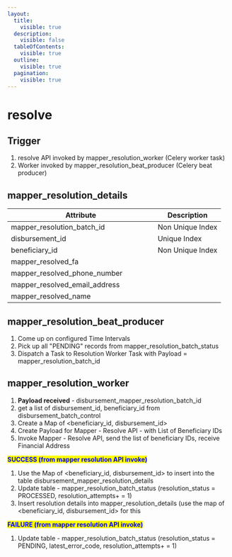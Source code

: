 ```yaml
---
layout:
  title:
    visible: true
  description:
    visible: false
  tableOfContents:
    visible: true
  outline:
    visible: true
  pagination:
    visible: true
---
```


# resolve

## Trigger

1. resolve API invoked by mapper\_resolution\_worker (Celery worker task)
2. Worker invoked by mapper\_resolution\_beat\_producer (Celery beat producer)

## **mapper\_resolution\_details**

<table><thead><tr><th width="316">Attribute</th><th>Description</th></tr></thead><tbody><tr><td>mapper_resolution_batch_id</td><td>Non Unique Index</td></tr><tr><td>disbursement_id</td><td>Unique Index</td></tr><tr><td>beneficiary_id</td><td>Non Unique Index</td></tr><tr><td>mapper_resolved_fa</td><td></td></tr><tr><td>mapper_resolved_phone_number</td><td></td></tr><tr><td>mapper_resolved_email_address</td><td></td></tr><tr><td>mapper_resolved_name</td><td></td></tr></tbody></table>

## **mapper\_resolution\_beat\_producer**

1. Come up on configured Time Intervals
2. Pick up all "PENDING" records from mapper\_resolution\_batch\_status
3. Dispatch a Task to Resolution Worker Task with Payload = mapper\_resolution\_batch\_id

## mapper\_resolution\_worker

1. **Payload received** - disbursement\_mapper\_resolution\_batch\_id
2. get a list of disbursement\_id, beneficiary\_id from disbursement\_batch\_control
3. Create a Map of \<beneficiary\_id, disbursement\_id>
4. Create Payload for Mapper - Resolve API - with List of Beneficiary IDs
5. Invoke Mapper - Resolve API, send the list of beneficiary IDs, receive Financial Address

<mark style="color:blue;">**SUCCESS (from mapper resolution API invoke)**</mark>

1. Use the Map of \<beneficiary\_id, disbursement\_id> to insert into the table disbursement\_mapper\_resolution\_details
2. Update table - mapper\_resolution\_batch\_status (resolution\_status = PROCESSED, resolution\_attempts+ = 1)
3. Insert resolution details into mapper\_resolution\_details (use the map of \<beneficiary\_id, disbursement\_id> for this

<mark style="color:blue;">**FAILURE (from mapper resolution API invoke)**</mark>

1. Update table - mapper\_resolution\_batch\_status (resolution\_status = PENDING, latest\_error\_code, resolution\_attempts+ = 1)






